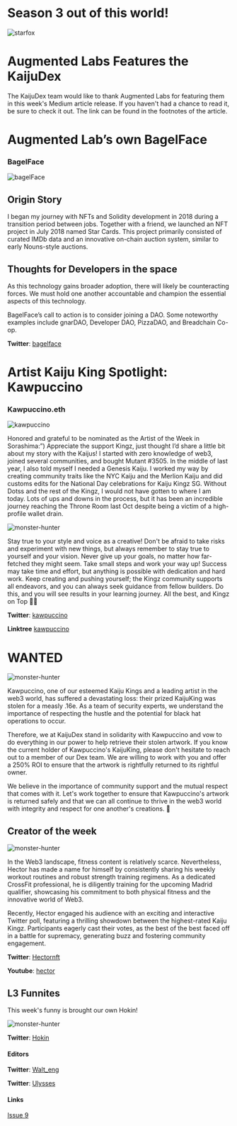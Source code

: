 # Season 3 out of this world!
![starfox](/images/article3/cute-space-kaiju.png "400, 400")
# Augmented Labs Features the KaijuDex

The KaijuDex team would like to thank Augmented Labs for featuring them in this week's Medium article release. If you haven't had a chance to read it, be sure to check it out. The link can be found in the footnotes of the article.

# Augmented Lab’s own BagelFace

### BagelFace
![bagelFace](/images/article3/bagelFace.png "200, 200")

## Origin Story

I began my journey with NFTs and Solidity development in 2018 during a transition period between jobs. Together with a friend, we launched an NFT project in July 2018 named Star Cards. This project primarily consisted of curated IMDb data and an innovative on-chain auction system, similar to early Nouns-style auctions.

## Thoughts for Developers in the space

As this technology gains broader adoption, there will likely be counteracting forces. We must hold one another accountable and champion the essential aspects of this technology.

BagelFace’s  call to action is to consider joining a DAO. Some noteworthy examples include gnarDAO, Developer DAO, PizzaDAO, and Breadchain Co-op.

**Twitter**: [bagelface](https://twitter.com/0xbagelface)

# Artist Kaiju King Spotlight: Kawpuccino

### Kawpuccino.eth

![kawpuccino](/images/article3/kawpuccino.png "200, 200")

Honored and grateful to be nominated as the Artist of the Week in Sorashima:”) Appreciate the support Kingz, just thought I’d share a little bit about my story with the Kaijus! I started with zero knowledge of web3, joined several communities, and bought Mutant #3505.  In the middle of last year, I also told myself I needed a Genesis Kaiju. I worked my way by creating community traits like the NYC Kaiju and the Merlion Kaiju and did customs edits for the National Day celebrations for Kaiju Kingz SG. Without Dotss and the rest of the Kingz, I would not have gotten to where I am today. Lots of ups and downs in the process, but it has been an incredible journey reaching the Throne Room last Oct despite being a victim of a high-profile wallet drain.

![monster-hunter](/images/article3/seth-khaw-ezgif-com-resize.gif "800, 800")

Stay true to your style and voice as a creative! Don't be afraid to take risks and experiment with new things, but always remember to stay true to yourself and your vision. Never give up your goals, no matter how far-fetched they might seem. Take small steps and work your way up! Success may take time and effort, but anything is possible with dedication and hard work. Keep creating and pushing yourself; the Kingz community supports all endeavors, and you can always seek guidance from fellow builders. Do this, and you will see results in your learning journey. All the best, and Kingz on Top 🦖👑

**Twitter**: [kawpuccino](https://twitter.com/kawpuccino)

**Linktree** [kawpuccino](https://linktr.ee/sethkhaw)

# WANTED

![monster-hunter](/images/article3/Wanted-Article-3.png "400, 400")

Kawpuccino, one of our esteemed Kaiju Kings and a leading artist in the web3 world, has suffered a devastating loss: their prized KaijuKing was stolen for a measly .16e. As a team of security experts, we understand the importance of respecting the hustle and the potential for black hat operations to occur.

Therefore, we at KaijuDex stand in solidarity with Kawpuccino and vow to do everything in our power to help retrieve their stolen artwork. If you know the current holder of Kawpuccino's KaijuKing, please don't hesitate to reach out to a member of our Dex team. We are willing to work with you and offer a 250% ROI to ensure that the artwork is rightfully returned to its rightful owner.

We believe in the importance of community support and the mutual respect that comes with it. Let's work together to ensure that Kawpuccino's artwork is returned safely and that we can all continue to thrive in the web3 world with integrity and respect for one another's creations. 🌟

## Creator of the week

![monster-hunter](/images/article3/hectpr.jpg "200, 200")

In the Web3 landscape, fitness content is relatively scarce. Nevertheless, Hector has made a name for himself by consistently sharing his weekly workout routines and robust strength training regimens. As a dedicated CrossFit professional, he is diligently training for the upcoming Madrid qualifier, showcasing his commitment to both physical fitness and the innovative world of Web3.

Recently, Hector engaged his audience with an exciting and interactive Twitter poll, featuring a thrilling showdown between the highest-rated Kaiju Kingz. Participants eagerly cast their votes, as the best of the best faced off in a battle for supremacy, generating buzz and fostering community engagement.

**Twitter**: [Hectornft](https://twitter.com/hectornft)

**Youtube**: [hector](https://www.youtube.com/@hectormoreno4770/featured)


## L3 Funnites
This week's funny is brought our own Hokin!

![monster-hunter](/images/article3/L3_Part_1_V2.png "800, 800")


**Twitter**: [Hokin](https://twitter.com/hokin26)


#### Editors

**Twitter**: [Walt_eng](https://twitter.com/Walt_eng)

**Twitter**: [Ulysses](https://twitter.com/ToshibaHero)


#### Links
[Issue 9](https://medium.com/@AugmintedLabs/kaijukingz-community-update-9-268ef592813e)
